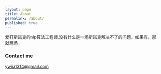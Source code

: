 ```yaml
---
layout: page
title: About
permalink: /about/
published: true
---
```


爱打斯诺克的nlp算法工程师,没有什么是一场斯诺克解决不了的问题，如果有，那就两场。



### Contact me

[ywjia1314@gmail.com](mailto:email@domain.com)
